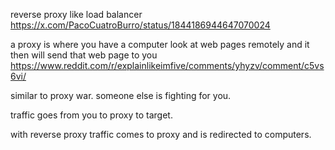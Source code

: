 reverse proxy like load balancer https://x.com/PacoCuatroBurro/status/1844186944647070024

a proxy is where you have a computer look at web pages remotely and it then will send that web page to you https://www.reddit.com/r/explainlikeimfive/comments/yhyzv/comment/c5vs6vi/

similar to proxy war. someone else is fighting for you.

traffic goes from you to proxy to target.

with reverse proxy traffic comes to proxy and is redirected to computers.
